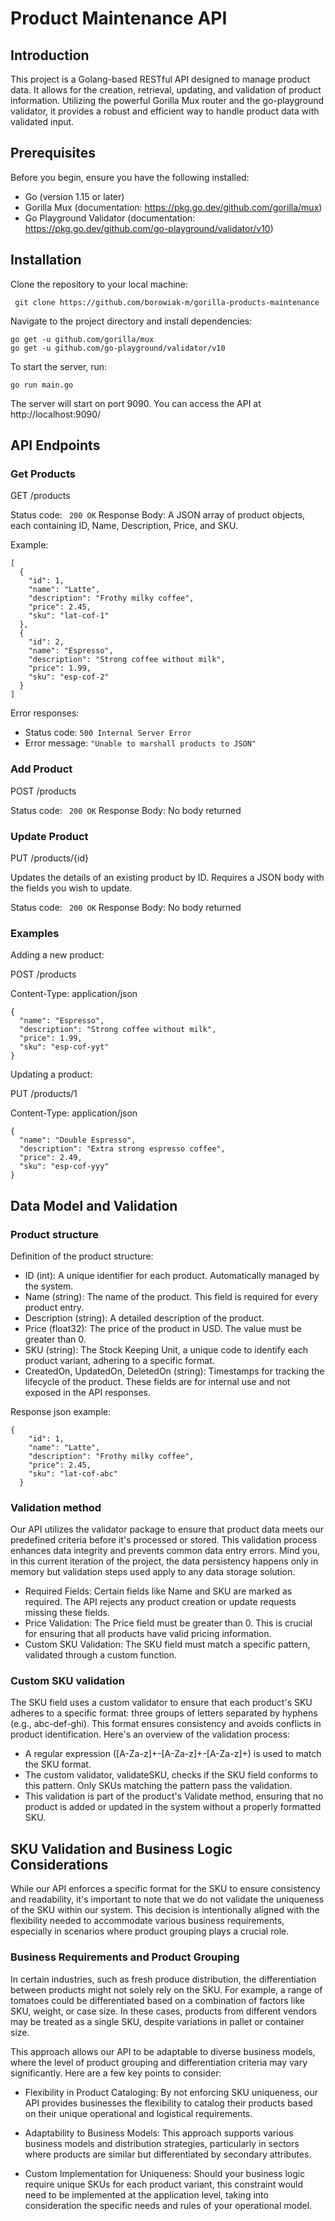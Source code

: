 # Product Maintenance API
## Introduction

This project is a Golang-based RESTful API designed to manage product data. It allows for the creation, retrieval, updating, and validation of product information. Utilizing the powerful Gorilla Mux router and the go-playground validator, it provides a robust and efficient way to handle product data with validated input.

## Prerequisites

Before you begin, ensure you have the following installed:

- Go (version 1.15 or later)
- Gorilla Mux (documentation: https://pkg.go.dev/github.com/gorilla/mux)
- Go Playground Validator (documentation: https://pkg.go.dev/github.com/go-playground/validator/v10)

## Installation

Clone the repository to your local machine: 

``` git clone https://github.com/borowiak-m/gorilla-products-maintenance```

Navigate to the project directory and install dependencies:

```
go get -u github.com/gorilla/mux
go get -u github.com/go-playground/validator/v10
```
To start the server, run: 

``` go run main.go ```

The server will start on port 9090. You can access the API at http://localhost:9090/

## API Endpoints

### Get Products

GET /products

Status code: ``` 200 OK``` 
Response Body: A JSON array of product objects, each containing ID, Name, Description, Price, and SKU.

Example:

```
[
  {
    "id": 1,
    "name": "Latte",
    "description": "Frothy milky coffee",
    "price": 2.45,
    "sku": "lat-cof-1"
  },
  {
    "id": 2,
    "name": "Espresso",
    "description": "Strong coffee without milk",
    "price": 1.99,
    "sku": "esp-cof-2"
  }
]

```

Error responses:
- Status code: ```500 Internal Server Error```
- Error message: ```"Unable to marshall products to JSON"```

### Add Product

POST /products

Status code: ``` 200 OK``` 
Response Body: No body returned

### Update Product 

PUT /products/{id}

Updates the details of an existing product by ID. 
Requires a JSON body with the fields you wish to update.

Status code: ``` 200 OK``` 
Response Body: No body returned

### Examples

Adding a new product:

POST /products

  Content-Type: application/json
```
{
  "name": "Espresso",
  "description": "Strong coffee without milk",
  "price": 1.99,
  "sku": "esp-cof-yyt"
}
```

Updating a product:

PUT /products/1

  Content-Type: application/json
```
{
  "name": "Double Espresso",
  "description": "Extra strong espresso coffee",
  "price": 2.49,
  "sku": "esp-cof-yyy"
}
```

## Data Model and Validation

### Product structure
Definition of the product structure:
- ID (int): A unique identifier for each product. Automatically managed by the system.
- Name (string): The name of the product. This field is required for every product entry.
- Description (string): A detailed description of the product.
- Price (float32): The price of the product in USD. The value must be greater than 0.
- SKU (string): The Stock Keeping Unit, a unique code to identify each product variant, adhering to a specific format.
- CreatedOn, UpdatedOn, DeletedOn (string): Timestamps for tracking the lifecycle of the product. These fields are for internal use and not exposed in the API responses.

Response json example:
```
{
    "id": 1,
    "name": "Latte",
    "description": "Frothy milky coffee",
    "price": 2.45,
    "sku": "lat-cof-abc"
  }
```

### Validation method

Our API utilizes the validator package to ensure that product data meets our predefined criteria before it's processed or stored. 
This validation process enhances data integrity and prevents common data entry errors. Mind you, in this current iteration of the project, the data persistency happens only in memory but validation steps used apply to any data storage solution.

- Required Fields: Certain fields like Name and SKU are marked as required. The API rejects any product creation or update requests missing these fields.
- Price Validation: The Price field must be greater than 0. This is crucial for ensuring that all products have valid pricing information.
- Custom SKU Validation: The SKU field must match a specific pattern, validated through a custom function.

### Custom SKU validation

The SKU field uses a custom validator to ensure that each product's SKU adheres to a specific format: 
three groups of letters separated by hyphens (e.g., abc-def-ghi). 
This format ensures consistency and avoids conflicts in product identification. 
Here's an overview of the validation process:
- A regular expression ([A-Za-z]+-[A-Za-z]+-[A-Za-z]+) is used to match the SKU format.
- The custom validator, validateSKU, checks if the SKU field conforms to this pattern. Only SKUs matching the pattern pass the validation.
- This validation is part of the product's Validate method, ensuring that no product is added or updated in the system without a properly formatted SKU.

## SKU Validation and Business Logic Considerations

While our API enforces a specific format for the SKU to ensure consistency and readability, it's important to note that we do not validate the uniqueness of the SKU within our system. 
This decision is intentionally aligned with the flexibility needed to accommodate various business requirements, especially in scenarios where product grouping plays a crucial role.

### Business Requirements and Product Grouping

In certain industries, such as fresh produce distribution, the differentiation between products might not solely rely on the SKU. For example, a range of tomatoes could be differentiated based on a combination of factors like SKU, weight, or case size. 
In these cases, products from different vendors may be treated as a single SKU, despite variations in pallet or container size.

This approach allows our API to be adaptable to diverse business models, where the level of product grouping and differentiation criteria may vary significantly. Here are a few key points to consider:

- Flexibility in Product Cataloging: By not enforcing SKU uniqueness, our API provides businesses the flexibility to catalog their products based on their unique operational and logistical requirements.

- Adaptability to Business Models: This approach supports various business models and distribution strategies, particularly in sectors where products are similar but differentiated by secondary attributes.

- Custom Implementation for Uniqueness: Should your business logic require unique SKUs for each product variant, this constraint would need to be implemented at the application level, taking into consideration the specific needs and rules of your operational model.









